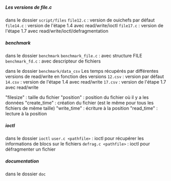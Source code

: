 ##### Les versions de file.c
dans le dossier `script/files`
`file12.c` : version de ouichefs par défaut
`file14.c` : version de l'étape 1.4 avec read/write/ioctl
`file17.c` : version de l'étape 1.7 avec read/write/ioctl/defragmentation

##### benchmark
dans le dossier `benchmark`
`benchmark_file.c` : avec structure FILE
`benchmark_fd.c` : avec descripteur de fichiers

dans le dossier `benchmark/data_csv`
Les temps récupérés par différentes versions de read/write en fonction des versions 
`12.csv` : version par défaut
`14.csv` : version de l'étape 1.4 avec read/write
`17.csv` : version de l'étape 1.7 avec read/write

"filesize" : taille du fichier
"position" : position du fichier où il y a les données
"create_time" : création du fichier (est le même pour tous les fichiers de même taille)
"write_time" : écriture à la position
"read_time" : lecture à la position

##### ioctl 
dans le dossier `ioctl`
`user.c <pathfile>` : ioctl pour récupérer les informations de blocs sur le fichiers
`defrag.c <pathfile>` : ioctl pour défragmenter un fichier 

##### documentation
dans le dossier `doc`